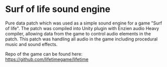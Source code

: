 
# Surf of life sound engine

Pure data patch which was used as a simple sound engine for a game "Surf of life". The patch was compiled into Unity plugin with Enzien audio Heavy compiler, allowing data from the game to control audio elements in the patch. This patch was handling all audio in the game including procedural music and sound effects. 

Repo of the game can be found here: https://github.com/lifetimegame/lifetime 


